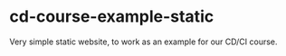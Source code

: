 # cd-course-example-static
Very simple static website, to work as an example for our CD/CI course. 
